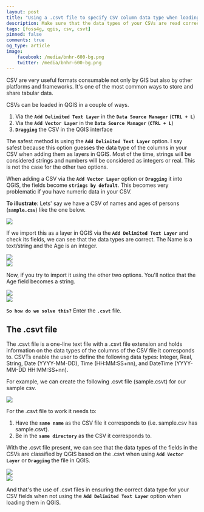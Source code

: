 ```yaml
---
layout: post
title: "Using a .csvt file to specify CSV column data type when loading a CSV in QGIS"
description: Make sure that the data types of your CSVs are read correctly by QGIS when using Add Vector Layer or dragging the data into QGIS.
tags: [foss4g, qgis, csv, csvt]
pinned: false
comments: true
og_type: article
image:
    facebook: /media/bnhr-600-bg.png
    twitter: /media/bnhr-600-bg.png
---
```


CSV are very useful formats consumable not only by GIS but also by other platforms and frameworks. It's one of the most common ways to store and share tabular data.

CSVs can be loaded in QGIS in a couple of ways.
1. Via the **```Add Delimited Text Layer```** in the **```Data Source Manager```** (**```CTRL + L```**)
2. Via the **```Add Vector Layer```** in the **```Data Source Manager```** (**```CTRL + L```**)
3. **```Dragging```** the CSV in the QGIS interface

The safest method is using the **```Add Delimited Text Layer```** option. I say safest because this option guesses the data type of the columns in your CSV when adding them as layers in QGIS. Most of the time, strings will be considered strings and numbers will be considered as integers or real. This is not the case for the other two options.

When adding a CSV via the **```Add Vector Layer```** option or **```Dragging```** it into QGIS, the fields become **```strings by default```**. This becomes very problematic if you have numeric data in your CSV.

**To illustrate**: Lets' say we have a CSV of names and ages of persons (**```sample.csv```**) like the one below.

<div class="col-lg-12 img-container"><img class="img-fluid post-img img-shadow" src="{{ site.baseurl }}/media/posts/2018-08-07-specifying-csv-data-types-using-a-csvt-file/samplecsv.png"></div>

If we import this as a layer in QGIS via the **```Add Delimited Text Layer```** and check its fields, we can see that the data types are correct. The Name is a text/string and the Age is an integer.

<div class="col-lg-12 img-container"><img class="img-fluid post-img img-shadow" src="{{ site.baseurl }}/media/posts/2018-08-07-specifying-csv-data-types-using-a-csvt-file/dsm-input.png"></div>
<div class="col-lg-12 img-container"><img class="img-fluid post-img img-shadow" src="{{ site.baseurl }}/media/posts/2018-08-07-specifying-csv-data-types-using-a-csvt-file/dsm-fields.png"></div>

Now, if you try to import it using the other two options. You'll notice that the Age field becomes a string.

<div class="col-lg-12 img-container"><img class="img-fluid post-img img-shadow" src="{{ site.baseurl }}/media/posts/2018-08-07-specifying-csv-data-types-using-a-csvt-file/vect-input.gif"></div>

<div class="col-lg-12 img-container"><img class="img-fluid post-img img-shadow" src="{{ site.baseurl }}/media/posts/2018-08-07-specifying-csv-data-types-using-a-csvt-file/sampcsv.gif"></div>

**```So how do we solve this?```** Enter the **```.csvt```** file.

## The .csvt file
The .csvt file is a one-line text file with a .csvt file extension and holds information on the data types of the columns of the CSV file it corresponds to. CSVTs enable the user to define the following data types: Integer, Real, String, Date (YYYY-MM-DD), Time (HH:MM:SS+nn), and DateTime (YYYY-MM-DD HH:MM:SS+nn).

For example, we can create the following .csvt file (sample.csvt) for our sample csv.
<div class="col-lg-12 img-container"><img class="img-fluid post-img img-shadow" src="{{ site.baseurl }}/media/posts/2018-08-07-specifying-csv-data-types-using-a-csvt-file/samplecsvt.png"></div>

For the .csvt file to work it needs to:
1. Have the **```same name```** as the CSV file it corresponds to (i.e. sample.csv has sample.csvt).
2. Be in the **```same directory```** as the CSV it corresponds to.

With the .csvt file present, we can see that the data types of the fields in the CSVs are classified by QGIS based on the .csvt when using **```Add Vector Layer```** or **```Dragging```** the file in QGIS.

<div class="col-lg-12 img-container"><img class="img-fluid post-img img-shadow" src="{{ site.baseurl }}/media/posts/2018-08-07-specifying-csv-data-types-using-a-csvt-file/vect-input-csvt.gif"></div>

<div class="col-lg-12 img-container"><img class="img-fluid post-img img-shadow" src="{{ site.baseurl }}/media/posts/2018-08-07-specifying-csv-data-types-using-a-csvt-file/drag-input-csvt.gif"></div>

And that's the use of .csvt files in ensuring the correct data type for your CSV fields when not using the **```Add Delimited Text Layer```** option when loading them in QGIS.
